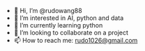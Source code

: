 - 👋 Hi, I’m @rudowang88
- 👀 I’m interested in AI, python and data
- 🌱 I’m currently learning python
- 💞️ I’m looking to collaborate on a project
- 📫 How to reach me: rudo1026@gmail.com

<!---
rudowang88/rudowang88 is a ✨ special ✨ repository because its `README.md` (this file) appears on your GitHub profile.
You can click the Preview link to take a look at your changes.
--->
